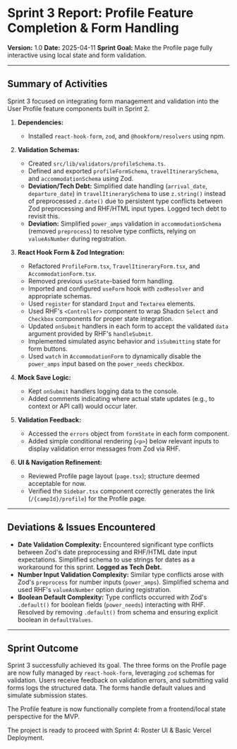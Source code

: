 # Sprint 3 Report: Profile Feature Completion & Form Handling

**Version:** 1.0
**Date:** 2025-04-11
**Sprint Goal:** Make the Profile page fully interactive using local state and form validation.

---

## Summary of Activities

Sprint 3 focused on integrating form management and validation into the User Profile feature components built in Sprint 2.

1.  **Dependencies:**
    *   Installed `react-hook-form`, `zod`, and `@hookform/resolvers` using npm.

2.  **Validation Schemas:**
    *   Created `src/lib/validators/profileSchema.ts`.
    *   Defined and exported `profileFormSchema`, `travelItinerarySchema`, and `accommodationSchema` using Zod.
    *   **Deviation/Tech Debt:** Simplified date handling (`arrival_date`, `departure_date`) in `travelItinerarySchema` to use `z.string()` instead of preprocessed `z.date()` due to persistent type conflicts between Zod preprocessing and RHF/HTML input types. Logged tech debt to revisit this.
    *   **Deviation:** Simplified `power_amps` validation in `accommodationSchema` (removed `preprocess`) to resolve type conflicts, relying on `valueAsNumber` during registration.

3.  **React Hook Form & Zod Integration:**
    *   Refactored `ProfileForm.tsx`, `TravelItineraryForm.tsx`, and `AccommodationForm.tsx`.
    *   Removed previous `useState`-based form handling.
    *   Imported and configured `useForm` hook with `zodResolver` and appropriate schemas.
    *   Used `register` for standard `Input` and `Textarea` elements.
    *   Used RHF's `<Controller>` component to wrap Shadcn `Select` and `Checkbox` components for proper state integration.
    *   Updated `onSubmit` handlers in each form to accept the validated `data` argument provided by RHF's `handleSubmit`.
    *   Implemented simulated async behavior and `isSubmitting` state for form buttons.
    *   Used `watch` in `AccommodationForm` to dynamically disable the `power_amps` input based on the `power_needs` checkbox.

4.  **Mock Save Logic:**
    *   Kept `onSubmit` handlers logging data to the console.
    *   Added comments indicating where actual state updates (e.g., to context or API call) would occur later.

5.  **Validation Feedback:**
    *   Accessed the `errors` object from `formState` in each form component.
    *   Added simple conditional rendering (`<p>`) below relevant inputs to display validation error messages from Zod via RHF.

6.  **UI & Navigation Refinement:**
    *   Reviewed Profile page layout (`page.tsx`); structure deemed acceptable for now.
    *   Verified the `Sidebar.tsx` component correctly generates the link (`/{campId}/profile`) for the Profile page.

---

## Deviations & Issues Encountered

*   **Date Validation Complexity:** Encountered significant type conflicts between Zod's date preprocessing and RHF/HTML date input expectations. Simplified schema to use strings for dates as a workaround for this sprint. **Logged as Tech Debt.**
*   **Number Input Validation Complexity:** Similar type conflicts arose with Zod's `preprocess` for number inputs (`power_amps`). Simplified schema and used RHF's `valueAsNumber` option during registration.
*   **Boolean Default Complexity:** Type conflicts occurred with Zod's `.default()` for boolean fields (`power_needs`) interacting with RHF. Resolved by removing `.default()` from schema and ensuring explicit boolean in `defaultValues`.

---

## Sprint Outcome

Sprint 3 successfully achieved its goal. The three forms on the Profile page are now fully managed by `react-hook-form`, leveraging `zod` schemas for validation. Users receive feedback on validation errors, and submitting valid forms logs the structured data. The forms handle default values and simulate submission states.

The Profile feature is now functionally complete from a frontend/local state perspective for the MVP.

The project is ready to proceed with Sprint 4: Roster UI & Basic Vercel Deployment. 